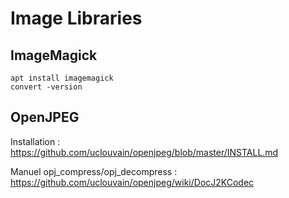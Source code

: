 # Image Libraries

## ImageMagick

```
apt install imagemagick
convert -version
```

## OpenJPEG

Installation : <https://github.com/uclouvain/openjpeg/blob/master/INSTALL.md>

Manuel opj_compress/opj_decompress : https://github.com/uclouvain/openjpeg/wiki/DocJ2KCodec





